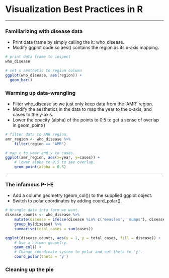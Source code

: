 # Visualization Best Practices in R
---
### Familiarizing with disease data
* Print data frame by simply calling the it: who_disease.
* Modify ggplot code so aes() contains the region as its x-axis mapping.
```r
# print data frame to inspect
who_disease

# set x aesthetic to region column
ggplot(who_disease, aes(region)) +
  geom_bar()
```
### Warming up data-wrangling
* Filter who_disease so we just only keep data from the 'AMR' region.
* Modify the aesthetics in the data to map the year to the x-axis, and cases to the y-axis.
* Lower the opacity (alpha) of the points to 0.5 to get a sense of overlap in geom_point()
```r
# filter data to AMR region. 
amr_region <- who_disease %>%
    filter(region == 'AMR')

# map x to year and y to cases. 
ggplot(amr_region, aes(x=year, y=cases)) + 
	# lower alpha to 0.5 to see overlap.   
  	geom_point(alpha = 0.5)
```
---
### The infamous P-I-E
* Add a column geometry (geom_col()) to the supplied ggplot object.
* Switch to polar coordinates by adding coord_polar().
```r
# Wrangle data into form we want. 
disease_counts <- who_disease %>%
	mutate(disease = ifelse(disease %in% c('measles', 'mumps'), disease, 'other')) %>%
	group_by(disease) %>%
	summarise(total_cases = sum(cases))

ggplot(disease_counts, aes(x = 1, y = total_cases, fill = disease)) +
	# Use a column geometry.
	geom_col() +
	# Change coordinate system to polar and set theta to 'y'.
	coord_polar(theta = 'y')
```
### Cleaning up the pie
